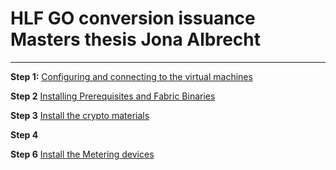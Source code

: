 # HLF GO conversion issuance Masters thesis Jona Albrecht

---

**Step 1:**
[Configuring and connecting to the virtual machines](README-files/Step1.md)

**Step 2**
[Installing Prerequisites and Fabric Binaries](README-files/Step2.md)

**Step 3**
[Install the crypto materials](README-files/Step3.md)

**Step 4**

**Step 6**
[Install the Metering devices](README-files/Step6.md)
